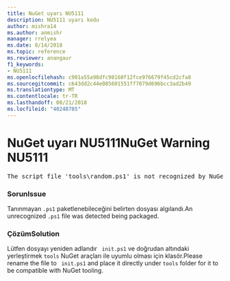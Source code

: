 ```yaml
---
title: NuGet uyarı NU5111
description: NU5111 uyarı kodu
author: mishra14
ms.author: anmishr
manager: rrelyea
ms.date: 8/14/2018
ms.topic: reference
ms.reviewer: anangaur
f1_keywords:
- NU5111
ms.openlocfilehash: c901a55a98dfc98160f12fce976679f45cd2cfa8
ms.sourcegitcommit: c643dd2c44e085601551ff7079d696bcc3ad2b49
ms.translationtype: MT
ms.contentlocale: tr-TR
ms.lasthandoff: 08/21/2018
ms.locfileid: "40248785"
---
```

# <a name="nuget-warning-nu5111"></a><span data-ttu-id="216ae-103">NuGet uyarı NU5111</span><span class="sxs-lookup"><span data-stu-id="216ae-103">NuGet Warning NU5111</span></span>
<pre>The script file 'tools\random.ps1' is not recognized by NuGet and hence will not be executed during installation of this package. Rename it to install.ps1, uninstall.ps1 or init.ps1 and place it directly under 'tools'.</pre>

### <a name="issue"></a><span data-ttu-id="216ae-104">Sorun</span><span class="sxs-lookup"><span data-stu-id="216ae-104">Issue</span></span>

<span data-ttu-id="216ae-105">Tanınmayan `.ps1` paketlenebileceğini belirten dosyası algılandı.</span><span class="sxs-lookup"><span data-stu-id="216ae-105">An unrecognized `.ps1` file was detected being packaged.</span></span>


### <a name="solution"></a><span data-ttu-id="216ae-106">Çözüm</span><span class="sxs-lookup"><span data-stu-id="216ae-106">Solution</span></span>

<span data-ttu-id="216ae-107">Lütfen dosyayı yeniden adlandır ` init.ps1` ve doğrudan altındaki yerleştirmek `tools` NuGet araçları ile uyumlu olması için klasör.</span><span class="sxs-lookup"><span data-stu-id="216ae-107">Please rename the file to ` init.ps1` and place it directly under `tools` folder for it to be compatible with NuGet tooling.</span></span>

